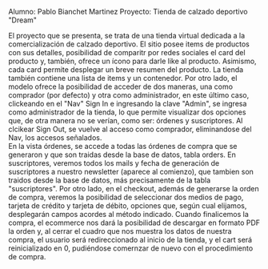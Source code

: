 Alumno: Pablo Bianchet Martinez
Proyecto: Tienda de calzado deportivo "Dream"

El proyecto que se presenta, se trata de una tienda virtual dedicada a la comercialización de calzado deportivo.
El sitio posee items de productos con sus detalles, posibilidad de comparitr por redes sociales el card del producto y, también, ofrece un ícono para darle like al producto. Asimismo, cada card permite desplegar un breve resumen del producto.
La tienda también contiene una lista de items y un contenedor. Por otro lado, el modelo ofrece la posibilidad de acceder de dos maneras, una como comprador (por defecto) y otra como administrador, en este último caso, clickeando en el "Nav" Sign In e ingresando la clave "Admin", se ingresa como administrador de la tienda, lo que permite visualizar dos opciones que, de otra manera no se verían, como ser: órdenes y suscriptores. Al clcikear Sign Out, se vuelve al acceso como comprador, eliminandose del Nav, los accesos señalados.  
En la vista órdenes, se accede a todas las órdenes de compra que se generaron y que son traidas desde la base de datos, tabla orders.
En suscriptores, veremos todos los mails y fecha de generación de suscriptores a nuestro newsletter (aparece al comienzo), que tambien son traidos desde la base de datos, más precisamente de la tabla "suscriptores".
Por otro lado, en el checkout, además de generarse la orden de compra, veremos la posibilidad de seleccionar dos medios de pago, tarjeta de crédito y tarjeta de débito, opciones que, según cual elijamos, desplegarán campos acordes al método indicado.
Cuando finalicemos la compra, el ecommerce nos dará la posibilidad de descargar en formato PDF la orden y, al cerrar el cuadro que nos muestra los datos de nuestra compra, el usuario será redireccionado al inicio de la tienda, y el cart será reinicializado en 0, pudiéndose comernzar de nuevo con el procedimiento de compra.
